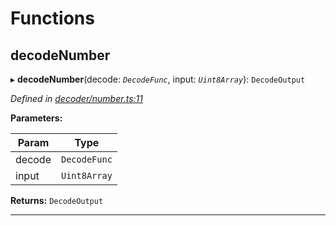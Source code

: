 

# Functions

<a id="decodenumber"></a>

##  decodeNumber

▸ **decodeNumber**(decode: *`DecodeFunc`*, input: *`Uint8Array`*): `DecodeOutput`

*Defined in [decoder/number.ts:11](https://github.com/polkadot-js/common/blob/7153110/packages/util-rlp/src/decoder/number.ts#L11)*

**Parameters:**

| Param | Type |
| ------ | ------ |
| decode | `DecodeFunc` |
| input | `Uint8Array` |

**Returns:** `DecodeOutput`

___

